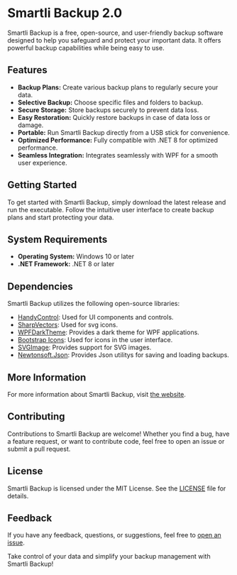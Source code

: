 # Smartli Backup 2.0

Smartli Backup is a free, open-source, and user-friendly backup software designed to help you safeguard and protect your important data. It offers powerful backup capabilities while being easy to use.

## Features

- **Backup Plans:** Create various backup plans to regularly secure your data.
- **Selective Backup:** Choose specific files and folders to backup.
- **Secure Storage:** Store backups securely to prevent data loss.
- **Easy Restoration:** Quickly restore backups in case of data loss or damage.
- **Portable:** Run Smartli Backup directly from a USB stick for convenience.
- **Optimized Performance:** Fully compatible with .NET 8 for optimized performance.
- **Seamless Integration:** Integrates seamlessly with WPF for a smooth user experience.

## Getting Started

To get started with Smartli Backup, simply download the latest release and run the executable. Follow the intuitive user interface to create backup plans and start protecting your data.

## System Requirements

- **Operating System:** Windows 10 or later
- **.NET Framework:** .NET 8 or later

## Dependencies

Smartli Backup utilizes the following open-source libraries:

- [HandyControl](https://github.com/HandyOrg/HandyControl): Used for UI components and controls.
- [SharpVectors](https://github.com/ElinamLLC/SharpVectors): Used for svg icons.
- [WPFDarkTheme](https://github.com/AngryCarrot789/WPFDarkTheme): Provides a dark theme for WPF applications.
- [Bootstrap Icons](https://icons.getbootstrap.com/): Used for icons in the user interface.
- [SVGImage](https://github.com/dotnetprojects/SVGImage): Provides support for SVG images.
- [Newtonsoft.Json](https://github.com/JamesNK/Newtonsoft.Json): Provides Json utilitys for saving and loading backups.

## More Information

For more information about Smartli Backup, visit [the website](https://backups.smartli.me).

## Contributing

Contributions to Smartli Backup are welcome! Whether you find a bug, have a feature request, or want to contribute code, feel free to open an issue or submit a pull request.

## License

Smartli Backup is licensed under the MIT License. See the [LICENSE](LICENSE) file for details.

## Feedback

If you have any feedback, questions, or suggestions, feel free to [open an issue](https://github.com/Andy16823/Smartli-Backup-2/issues).

Take control of your data and simplify your backup management with Smartli Backup!

